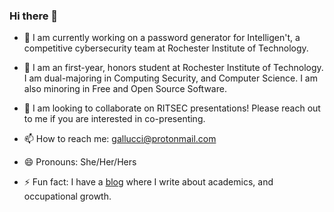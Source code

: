 ### Hi there 👋

<!--
**kawedi/kawedi** is a ✨ _special_ ✨ repository because its `README.md` (this file) appears on your GitHub profile. 
-->

- 🔭 I am currently working on a password generator for Intelligen't, a competitive cybersecurity team at Rochester Institute of Technology.

- 🌱 I am an first-year, honors student at Rochester Institute of Technology. I am dual-majoring in Computing Security, and Computer Science. I am also minoring in Free and Open Source Software. 

- 👯 I am looking to collaborate on RITSEC presentations! Please reach out to me if you are interested in co-presenting. 

<!--
- 🤔 I’m looking for help with ...
- 💬 Ask me about ... 
-->

- 📫 How to reach me: gallucci@protonmail.com

- 😄 Pronouns: She/Her/Hers

- ⚡ Fun fact: I have a [blog][blog] where I write about academics, and occupational growth.  

[blog]: https://oliviagallucci.home.blog/ 

